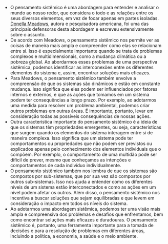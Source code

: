 ---
---

- O pensamento sistêmico é uma abordagem para entender e analisar o mundo ao nosso redor, que considera o todo e as relações entre os seus diversos elementos, em vez de focar apenas em partes isoladas. [Donella Meadows](https://pt.wikipedia.org/wiki/Donella_Meadows), autora e pesquisadora americana, foi uma das principais defensoras desta abordagem e escreveu extensivamente sobre o assunto.
- De acordo com Meadows, o pensamento sistêmico nos permite ver as coisas de maneira mais ampla e compreender como elas se relacionam entre si. Isso é especialmente importante quando se trata de problemas complexos e multidimensionais, como a mudança climática ou a pobreza global. Ao abordarmos esses problemas de uma perspectiva sistêmica, podemos identificar as interconexões entre os diferentes elementos do sistema e, assim, encontrar soluções mais eficazes.
- Para Meadows, o pensamento sistêmico também envolve a compreensão de que os sistemas são dinâmicos e estão em constante mudança. Isso significa que eles podem ser influenciados por fatores internos e externos, e que as ações que tomamos em um sistema podem ter consequências a longo prazo. Por exemplo, ao adotarmos uma medida para resolver um problema ambiental, podemos criar outros problemas em outras áreas. É importante, portanto, levar em consideração todas as possíveis consequências de nossas ações.
- Outra característica importante do pensamento sistêmico é a ideia de que os sistemas têm propriedades emergentes, ou seja, características que surgem quando os elementos do sistema interagem entre si de maneira complexa. Isso significa que um sistema pode ter comportamentos ou propriedades que não podem ser previstos ou explicados apenas pelo conhecimento dos elementos individuais que o compõem. Por exemplo, o comportamento de uma multidão pode ser difícil de prever, mesmo que conheçamos as intenções e comportamentos de cada indivíduo individualmente.
- O pensamento sistêmico também nos lembra de que os sistemas são compostos por sub-sistemas, que por sua vez são compostos por outros sub-sistemas. Isso nos ajuda a entender como os diferentes níveis de um sistema estão interconectados e como as ações em um nível podem afetar os outros. Além disso, o pensamento sistêmico nos incentiva a buscar soluções que sejam equilibradas e que levem em consideração o impacto em todos os níveis do sistema.
- Ao adotarmos uma abordagem sistêmica, podemos ter uma visão mais ampla e compreensiva dos problemas e desafios que enfrentamos, bem como encontrar soluções mais eficazes e duradouras. O pensamento sistêmico é, portanto, uma ferramenta importante para a tomada de decisões e para a resolução de problemas em diferentes áreas, incluindo a política, a economia, a saúde e o meio ambiente.